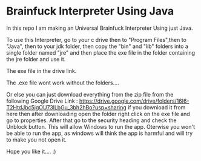 # Brainfuck Interpreter Using Java
In this repo I am making an Universal Brainfuck Interpreter Using just Java.

To use this Interpreter, go to your c drive 
then to "Program Files",then 
to "Java", then to your jdk folder, then 
copy the "bin" and "lib" folders into a single folder named "jre" and then 
place the exe file in the folder containing the jre folder and use it.

The exe file in the drive link.

The .exe file wont work without the folders....

Or else you can just download everything from the zip file from the following Google Drive Link :
https://drive.google.com/drive/folders/16I6-T2HtdJbc5igOU73lLbGu_3bh2hBo?usp=sharing
if you download it from here then after downloading open the folder right click on the exe file and go to properties.
After that go to the security heading and check the Unblock button. This will allow Windows to run the app.
Oterwise you won't be able to run the app, as windows will think the app is harmful and will try to make you not open it.

Hope you like it.... :)
